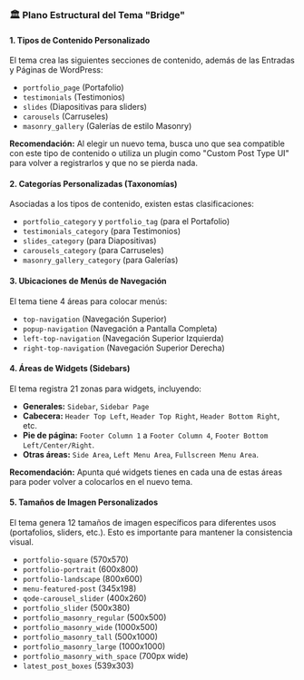 ### 🏛️ Plano Estructural del Tema "Bridge"

#### 1. Tipos de Contenido Personalizado
El tema crea las siguientes secciones de contenido, además de las Entradas y Páginas de WordPress:
*   `portfolio_page` (Portafolio)
*   `testimonials` (Testimonios)
*   `slides` (Diapositivas para sliders)
*   `carousels` (Carruseles)
*   `masonry_gallery` (Galerías de estilo Masonry)

**Recomendación:** Al elegir un nuevo tema, busca uno que sea compatible con este tipo de contenido o utiliza un plugin como "Custom Post Type UI" para volver a registrarlos y que no se pierda nada.

#### 2. Categorías Personalizadas (Taxonomías)
Asociadas a los tipos de contenido, existen estas clasificaciones:
*   `portfolio_category` y `portfolio_tag` (para el Portafolio)
*   `testimonials_category` (para Testimonios)
*   `slides_category` (para Diapositivas)
*   `carousels_category` (para Carruseles)
*   `masonry_gallery_category` (para Galerías)

#### 3. Ubicaciones de Menús de Navegación
El tema tiene 4 áreas para colocar menús:
*   `top-navigation` (Navegación Superior)
*   `popup-navigation` (Navegación a Pantalla Completa)
*   `left-top-navigation` (Navegación Superior Izquierda)
*   `right-top-navigation` (Navegación Superior Derecha)

#### 4. Áreas de Widgets (Sidebars)
El tema registra 21 zonas para widgets, incluyendo:
*   **Generales:** `Sidebar`, `Sidebar Page`
*   **Cabecera:** `Header Top Left`, `Header Top Right`, `Header Bottom Right`, etc.
*   **Pie de página:** `Footer Column 1` a `Footer Column 4`, `Footer Bottom Left/Center/Right`.
*   **Otras áreas:** `Side Area`, `Left Menu Area`, `Fullscreen Menu Area`.

**Recomendación:** Apunta qué widgets tienes en cada una de estas áreas para poder volver a colocarlos en el nuevo tema.

#### 5. Tamaños de Imagen Personalizados
El tema genera 12 tamaños de imagen específicos para diferentes usos (portafolios, sliders, etc.). Esto es importante para mantener la consistencia visual.
*   `portfolio-square` (570x570)
*   `portfolio-portrait` (600x800)
*   `portfolio-landscape` (800x600)
*   `menu-featured-post` (345x198)
*   `qode-carousel_slider` (400x260)
*   `portfolio_slider` (500x380)
*   `portfolio_masonry_regular` (500x500)
*   `portfolio_masonry_wide` (1000x500)
*   `portfolio_masonry_tall` (500x1000)
*   `portfolio_masonry_large` (1000x1000)
*   `portfolio_masonry_with_space` (700px wide)
*   `latest_post_boxes` (539x303)
